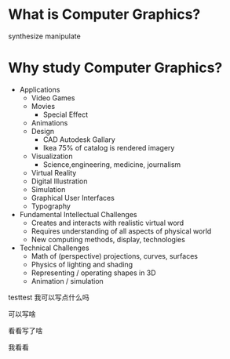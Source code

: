 # What is Computer Graphics?

synthesize manipulate

# Why study Computer Graphics?

- Applications
	- Video Games
	- Movies 
		- Special Effect
	- Animations
	- Design
		- CAD Autodesk Gallary
		- Ikea 75% of catalog is rendered imagery
	- Visualization
		- Science,engineering, medicine, journalism
	- Virtual Reality
	- Digital Illustration
	- Simulation
	- Graphical User Interfaces
	- Typography
- Fundamental Intellectual Challenges
	- Creates and interacts with realistic virtual word
	- Requires understanding of all aspects of physical world
	- New computing methods, display, technologies
- Technical Challenges
	- Math of (perspective) projections, curves, surfaces
	- Physics of lighting and shading
	- Representing / operating shapes in 3D
	- Animation / simulation

testtest 我可以写点什么吗

可以写啥

看看写了啥

我看看


